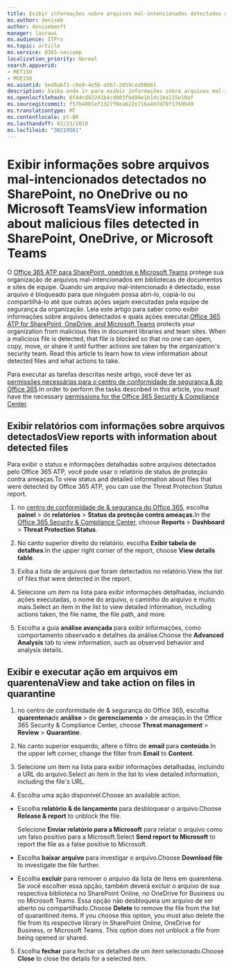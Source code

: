 ```yaml
---
title: Exibir informações sobre arquivos mal-intencionados detectados no SharePoint, no OneDrive ou no Microsoft Teams
ms.author: deniseb
author: denisebmsft
manager: laurawi
ms.audience: ITPro
ms.topic: article
ms.service: O365-seccomp
localization_priority: Normal
search.appverid:
- MET150
- MOE150
ms.assetid: 5ed8abf1-c0e9-4e5b-a5b7-2059cea50b61
description: Saiba onde ir para exibir informações sobre arquivos mal-intencionados detectados no SharePoint, no OneDrive ou no Microsoft Teams e como executar ações nesses arquivos.
ms.openlocfilehash: 6f44cd82241b4cd883fbd80e1b1dc2ea115e10af
ms.sourcegitcommit: f57b4001ef1327f0ea622e716a4d7d78f1769b49
ms.translationtype: MT
ms.contentlocale: pt-BR
ms.lasthandoff: 02/23/2019
ms.locfileid: "30219561"
---
```

# <a name="view-information-about-malicious-files-detected-in-sharepoint-onedrive-or-microsoft-teams"></a><span data-ttu-id="a80b8-103">Exibir informações sobre arquivos mal-intencionados detectados no SharePoint, no OneDrive ou no Microsoft Teams</span><span class="sxs-lookup"><span data-stu-id="a80b8-103">View information about malicious files detected in SharePoint, OneDrive, or Microsoft Teams</span></span>

<span data-ttu-id="a80b8-p101">O [Office 365 ATP para SharePoint, onedrive e Microsoft Teams](atp-for-spo-odb-and-teams.md) protege sua organização de arquivos mal-intencionados em bibliotecas de documentos e sites de equipe. Quando um arquivo mal-intencionado é detectado, esse arquivo é bloqueado para que ninguém possa abri-lo, copiá-lo ou compartilhá-lo até que outras ações sejam executadas pela equipe de segurança da organização. Leia este artigo para saber como exibir informações sobre arquivos detectados e quais ações executar.</span><span class="sxs-lookup"><span data-stu-id="a80b8-p101">[Office 365 ATP for SharePoint, OneDrive, and Microsoft Teams](atp-for-spo-odb-and-teams.md) protects your organization from malicious files in document libraries and team sites. When a malicious file is detected, that file is blocked so that no one can open, copy, move, or share it until further actions are taken by the organization's security team. Read this article to learn how to view information about detected files and what actions to take.</span></span> 

<span data-ttu-id="a80b8-107">Para executar as tarefas descritas neste artigo, você deve ter as [permissões necessárias para o centro de conformidade de segurança &amp; do Office 365](permissions-in-the-security-and-compliance-center.md).</span><span class="sxs-lookup"><span data-stu-id="a80b8-107">In order to perform the tasks described in this article, you must have the necessary [permissions for the Office 365 Security &amp; Compliance Center](permissions-in-the-security-and-compliance-center.md).</span></span> 
  
## <a name="view-reports-with-information-about-detected-files"></a><span data-ttu-id="a80b8-108">Exibir relatórios com informações sobre arquivos detectados</span><span class="sxs-lookup"><span data-stu-id="a80b8-108">View reports with information about detected files</span></span>

<span data-ttu-id="a80b8-109">Para exibir o status e informações detalhadas sobre arquivos detectados pelo Office 365 ATP, você pode usar o relatório de status de proteção contra ameaças.</span><span class="sxs-lookup"><span data-stu-id="a80b8-109">To view status and detailed information about files that were detected by Office 365 ATP, you can use the Threat Protection Status report.</span></span>
  
1. <span data-ttu-id="a80b8-110">no [centro de conformidade de &amp; segurança do Office 365](https://protection.office.com), escolha **painel** \> de **relatórios** \> **Status da proteção contra ameaças**.</span><span class="sxs-lookup"><span data-stu-id="a80b8-110">In the [Office 365 Security &amp; Compliance Center](https://protection.office.com), choose **Reports** \> **Dashboard** \> **Threat Protection Status**.</span></span>
    
2. <span data-ttu-id="a80b8-111">No canto superior direito do relatório, escolha **Exibir tabela de detalhes**.</span><span class="sxs-lookup"><span data-stu-id="a80b8-111">In the upper right corner of the report, choose **View details table**.</span></span>
    
3. <span data-ttu-id="a80b8-112">Exiba a lista de arquivos que foram detectados no relatório.</span><span class="sxs-lookup"><span data-stu-id="a80b8-112">View the list of files that were detected in the report.</span></span>
    
4. <span data-ttu-id="a80b8-113">Selecione um item na lista para exibir informações detalhadas, incluindo ações executadas, o nome do arquivo, o caminho do arquivo e muito mais.</span><span class="sxs-lookup"><span data-stu-id="a80b8-113">Select an item in the list to view detailed information, including actions taken, the file name, the file path, and more.</span></span>
    
5. <span data-ttu-id="a80b8-114">Escolha a guia **análise avançada** para exibir informações, como comportamento observado e detalhes da análise.</span><span class="sxs-lookup"><span data-stu-id="a80b8-114">Choose the **Advanced Analysis** tab to view information, such as observed behavior and analysis details.</span></span> 
  
## <a name="view-and-take-action-on-files-in-quarantine"></a><span data-ttu-id="a80b8-115">Exibir e executar ação em arquivos em quarentena</span><span class="sxs-lookup"><span data-stu-id="a80b8-115">View and take action on files in quarantine</span></span>

1. <span data-ttu-id="a80b8-116">no centro de conformidade de &amp; segurança do Office 365, escolha **quarentena**de **análise** \> de **gerenciamento** \> de ameaças.</span><span class="sxs-lookup"><span data-stu-id="a80b8-116">In the Office 365 Security &amp; Compliance Center, choose **Threat management** \> **Review** \> **Quarantine**.</span></span>
    
2. <span data-ttu-id="a80b8-117">No canto superior esquerdo, altere o filtro de **email** para **conteúdo**.</span><span class="sxs-lookup"><span data-stu-id="a80b8-117">In the upper left corner, change the filter from **Email** to **Content**.</span></span>
    
3. <span data-ttu-id="a80b8-118">Selecione um item na lista para exibir informações detalhadas, incluindo a URL do arquivo.</span><span class="sxs-lookup"><span data-stu-id="a80b8-118">Select an item in the list to view detailed information, including the file's URL.</span></span>
    
4. <span data-ttu-id="a80b8-119">Escolha uma ação disponível.</span><span class="sxs-lookup"><span data-stu-id="a80b8-119">Choose an available action.</span></span>
    
  - <span data-ttu-id="a80b8-120">Escolha **relatório &amp; de lançamento** para desbloquear o arquivo.</span><span class="sxs-lookup"><span data-stu-id="a80b8-120">Choose **Release &amp; report** to unblock the file.</span></span> 
    
    <span data-ttu-id="a80b8-121">Selecione **Enviar relatório para a Microsoft** para relatar o arquivo como um falso positivo para a Microsoft.</span><span class="sxs-lookup"><span data-stu-id="a80b8-121">Select **Send report to Microsoft** to report the file as a false positive to Microsoft.</span></span> 
    
  - <span data-ttu-id="a80b8-122">Escolha **baixar arquivo** para investigar o arquivo.</span><span class="sxs-lookup"><span data-stu-id="a80b8-122">Choose **Download file** to investigate the file further.</span></span> 
    
  - <span data-ttu-id="a80b8-p102">Escolha **excluir** para remover o arquivo da lista de itens em quarentena. Se você escolher essa opção, também deverá excluir o arquivo de sua respectiva biblioteca no SharePoint Online, no OneDrive for Business ou no Microsoft Teams. Essa opção não desbloqueia um arquivo de ser aberto ou compartilhado.</span><span class="sxs-lookup"><span data-stu-id="a80b8-p102">Choose **Delete** to remove the file from the list of quarantined items. If you choose this option, you must also delete the file from its respective library in SharePoint Online, OneDrive for Business, or Microsoft Teams. This option does not unblock a file from being opened or shared.</span></span> 
    
5. <span data-ttu-id="a80b8-126">Escolha **fechar** para fechar os detalhes de um item selecionado.</span><span class="sxs-lookup"><span data-stu-id="a80b8-126">Choose **Close** to close the details for a selected item.</span></span> 
  
  

